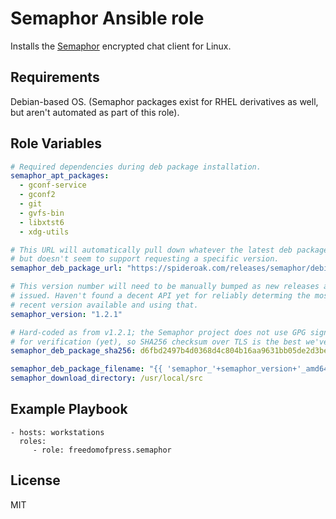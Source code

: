 Semaphor Ansible role
=====================

Installs the [Semaphor] encrypted chat client for Linux.

Requirements
------------

Debian-based OS. (Semaphor packages exist for RHEL derivatives
as well, but aren't automated as part of this role).

Role Variables
--------------

```yaml
# Required dependencies during deb package installation.
semaphor_apt_packages:
  - gconf-service
  - gconf2
  - git
  - gvfs-bin
  - libxtst6
  - xdg-utils

# This URL will automatically pull down whatever the latest deb package is,
# but doesn't seem to support requesting a specific version.
semaphor_deb_package_url: "https://spideroak.com/releases/semaphor/debian"

# This version number will need to be manually bumped as new releases are
# issued. Haven't found a decent API yet for reliably determing the most
# recent version available and using that.
semaphor_version: "1.2.1"

# Hard-coded as from v1.2.1; the Semaphor project does not use GPG signatures
# for verification (yet), so SHA256 checksum over TLS is the best we've got.
semaphor_deb_package_sha256: d6fbd2497b4d0368d4c804b16aa9631bb05de2d3be966fa0f17d87bb7caaff3a

semaphor_deb_package_filename: "{{ 'semaphor_'+semaphor_version+'_amd64.deb' }}"
semaphor_download_directory: /usr/local/src
```

Example Playbook
----------------

    - hosts: workstations
      roles:
         - role: freedomofpress.semaphor

License
-------

MIT

[Semaphor]: https://spideroak.com/solutions/semaphor
